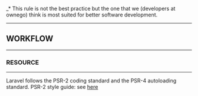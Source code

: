 _* This rule is not the best practice but the one that we (developers at ownego) think is most suited for better software development.

***
## WORKFLOW

***
### RESOURCE
***
Laravel follows the PSR-2 coding standard and the PSR-4 autoloading standard.
PSR-2 style guide: see [here][psr-2 style guide]



[psr-2 style guide]: https://github.com/php-fig/fig-standards/blob/master/accepted/PSR-2-coding-style-guide.md

